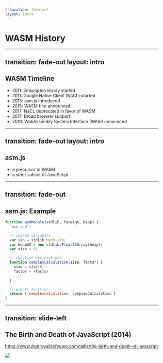 ```yaml
---
transition: fade-out
layout: intro
---
```


# WASM History

---
transition: fade-out
layout: intro
---

## WASM Timeline

- 2011: Emscripten library started
- 2011: Google Native Client (NaCL) started
- 2013: asm.js introduced
- 2015: WASM first announced
- 2017: NaCL deprecated in favor of WASM
- 2017: Broad browser support
- 2019: WebAssembly System Interface (WASI) announced

---
transition: fade-out
layout: intro
---

## asm.js

- a precursor to WASM
- a strict subset of JavaScript

---
transition: fade-out
---

## asm.js: Example

```js
function asmModule(stdlib, foreign, heap) {
  "use asm";

  // shared variables
  var sin = stdlib.Math.sin;
  var heap32 = new stdlib.Float32Array(heap);
  var size = 0;

  // function declarations
  function complexCalculation(size, factor) {
    size = size|0;
    factor = +factor
    ...
  }

  // export function
  return { complexCalculation: complexCalculation }
}
```

<!--
- "use asm"
- size|0 - int - 32-bit integer
- +factor - double - 64 bit floating point type

Syntax not allowed
- for-in (Objects and strings are not allowed)
- try-catch-finally
- Change the scope with {}
- Any ES6 syntax
-->


---
transition: slide-left
---

## The Birth and Death of JavaScript (2014)

https://www.destroyallsoftware.com/talks/the-birth-and-death-of-javascript

![](/images/birth-and-death-of-js.png)
